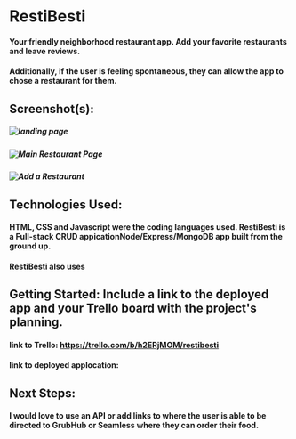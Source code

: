 # RestiBesti

#### Your friendly neighborhood restaurant app. Add your favorite restaurants and leave reviews.
#### Additionally, if the user is feeling spontaneous, they can allow the app to chose a restaurant for them. 

## Screenshot(s): 

##### ![landing page](https://i.ibb.co/q9hVh2t/Screen-Shot-2022-04-13-at-9-03-50-AM.png)
##### ![Main Restaurant Page](https://i.ibb.co/9bC9bwC/Screen-Shot-2022-04-13-at-9-04-17-AM.png)
##### ![Add a Restaurant](https://i.ibb.co/PGcbpwS/Screen-Shot-2022-04-13-at-9-05-49-AM.png)

## Technologies Used:

#### HTML, CSS and Javascript were the coding languages used. RestiBesti is a Full-stack CRUD appicationNode/Express/MongoDB app built from the ground up.
#### RestiBesti also uses


## Getting Started: Include a link to the deployed app and your Trello board with the project's planning.

#### link to Trello: https://trello.com/b/h2ERjMOM/restibesti

#### link to deployed applocation: 

## Next Steps: 

#### I would love to use an API or add links to where the user is able to be directed to GrubHub or Seamless where they can order their food. 


